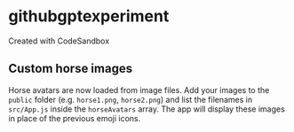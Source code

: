 # githubgptexperiment
Created with CodeSandbox

## Custom horse images

Horse avatars are now loaded from image files. Add your images to the `public`
folder (e.g. `horse1.png`, `horse2.png`) and list the filenames in
`src/App.js` inside the `horseAvatars` array. The app will display these images
in place of the previous emoji icons.
